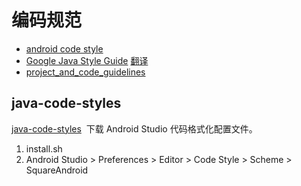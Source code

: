 # 编码规范

* [android code style](http://source.android.com/source/code-style.html)
* [Google Java Style Guide](https://google.github.io/styleguide/javaguide.html) [翻译](http://www.hawstein.com/posts/google-java-style.html)
* [project_and_code_guidelines](https://github.com/ribot/android-guidelines/blob/master/project_and_code_guidelines.md)

## java-code-styles

 [java-code-styles](https://github.com/square/java-code-styles)  下载 Android Studio 代码格式化配置文件。

1. install.sh
2. Android Studio > Preferences > Editor > Code Style > Scheme > SquareAndroid
